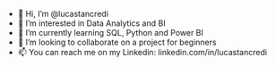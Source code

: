 - 👋 Hi, I’m @lucastancredi
- 👀 I’m interested in Data Analytics and BI
- 🌱 I’m currently learning SQL, Python and Power BI
- 💞️ I’m looking to collaborate on a project for beginners
- 📫 You can reach me on my Linkedin: linkedin.com/in/lucastancredi

<!---
lucastancredi/lucastancredi is a ✨ special ✨ repository because its `README.md` (this file) appears on your GitHub profile.
You can click the Preview link to take a look at your changes.
--->
